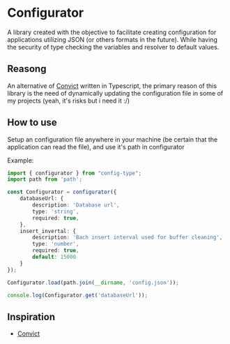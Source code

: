 # Configurator

A library created with the objective to facilitate creating configuration for applications utilizing JSON (or others formats in the future). While having the security of type checking the variables and resolver to default values.

## Reasong
An alternative of [Convict](https://www.npmjs.com/package/convict) written in Typescript, the primary reason of this library is the need of dynamically updating the configuration file in  some of my projects (yeah, it's risks but i need it :/)

## How to use
Setup an configuration file anywhere in your machine (be certain that the application can read the file), and use it's path in configurator

Example:
```ts
import { configurator } from "config-type";
import path from 'path';

const Configurator = configurator({
	databaseUrl: {
		description: 'Database url',
		type: 'string',
		required: true,
	},
	insert_invertal: {
		description: 'Bach insert interval used for buffer cleaning',
		type: 'number',
		required: true,
		default: 15000
	}
});

Configurator.load(path.join(__dirname, 'config.json'));

console.log(Configurator.get('databaseUrl'));
```


## Inspiration
- [Convict](https://www.npmjs.com/package/convict)
